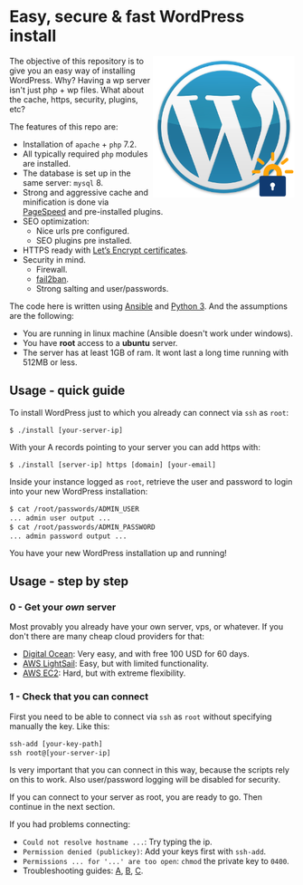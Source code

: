 # Easy, secure & fast WordPress install

<img src="imgs/wp.png" alt="wordpress logo" width="250" height="250" align="right">

The objective of this repository is to give you an easy way of installing WordPress. Why? Having a wp server isn't just php + wp files. What about the cache, https, security, plugins, etc?

The features of this repo are:

* Installation of `apache` + `php` 7.2.
* All typically required `php` modules are installed.
* The database is set up in the same server: `mysql` 8.
* Strong and aggressive cache and minification is done via [PageSpeed](https://developers.google.com/speed/) and pre-installed plugins.
* SEO optimization:
    * Nice urls pre configured.
    * SEO plugins pre installed.
* HTTPS ready with [Let’s Encrypt certificates](https://letsencrypt.org/).
* Security in mind.
    * Firewall.
    * [fail2ban](https://www.fail2ban.org).
    * Strong salting and user/passwords.

The code here is written using [Ansible](https://www.ansible.com/) and [Python 3](https://www.python.org/). And the assumptions are the following:

* You are running in linux machine (Ansible doesn't work under windows).
* You have **root** access to a **ubuntu** server.
* The server has at least 1GB of ram. It wont last a long time running with 512MB or less.

## Usage - quick guide

To install WordPress just to which you already can connect via `ssh` as `root`:

```
$ ./install [your-server-ip]
```

With your A records pointing to your server you can add https with:

```
$ ./install [server-ip] https [domain] [your-email]
```

Inside your instance logged as `root`, retrieve the user and password to login into your new WordPress installation:

```
$ cat /root/passwords/ADMIN_USER
... admin user output ...
$ cat /root/passwords/ADMIN_PASSWORD
... admin password output ...
```

You have your new WordPress installation up and running!

## Usage - step by step

### 0 - Get your *own* server
Most provably you already have your own server, vps, or whatever. If you don't there are many cheap cloud providers for that:

* [Digital Ocean](https://m.do.co/c/288a30cfeece): Very easy, and with free 100 USD for 60 days.
* [AWS LightSail](https://aws.amazon.com/lightsail/): Easy, but with limited functionality.
* [AWS EC2](https://aws.amazon.com/ec2/): Hard, but with extreme flexibility.

### 1 - Check that you can connect
First you need to be able to connect via `ssh` as `root` without specifying manually the key. Like this:

```shell
ssh-add [your-key-path]
ssh root@[your-server-ip]
```

Is very important that you can connect in this way, because the scripts rely on this to work. Also user/password logging will be disabled for security.

If you can connect to your server as root, you are ready to go. Then continue in the next section.

If you had problems connecting:

* `Could not resolve hostname ...`: Try typing the ip.
* `Permission denied (publickey)`: Add your keys first with `ssh-add`.
* `Permissions ... for '...' are too open`: `chmod` the private key to `0400`.
* Troubleshooting guides: [A](https://www.linode.com/docs/troubleshooting/troubleshooting-ssh/), [B](https://www.linux.com/blog/4-reasons-why-ssh-connection-fails%20), [C](https://tecadmin.net/how-to-enable-ssh-as-root-on-aws-ubuntu-instance/).